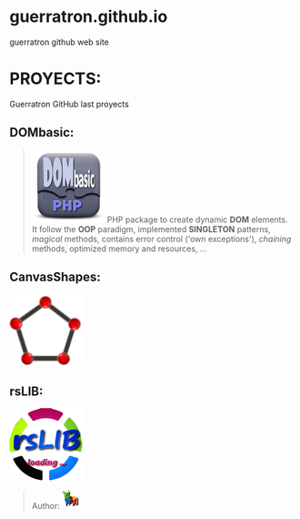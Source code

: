 # guerratron.github.io
guerratron github web site  

# PROYECTS:
Guerratron GitHub last proyects

## DOMbasic:
>[![dombasic logo](img/DOMbasic_logo.png "DOMbasic GitHub page")](http://guerratron.github.io/DOMbasic "DOMbasic page")
>PHP package to create dynamic __DOM__ elements.  
>It follow the __OOP__ paradigm, implemented __SINGLETON__ patterns, _magical_ methods, contains error control ('own exceptions'), _chaining_ methods, optimized memory and resources, ...  

## CanvasShapes:
[![canvasshapes logo](img/canvasShapes_logo.png "CanvasShapes GitHub page")](http://guerratron.github.io/canvasShapes "CanvasShapes page")

## rsLIB:
[![rslib logo](img/rsLIB_logo.png "rsLIB GitHub page")](http://guerratron.github.io/rsLIB "rsLIB page")

> Author: [![guerratron](img/torotron_logo.png "by Guerratron")](mailto://dinertron@gmail.com "by Guerratron")

